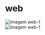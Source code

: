 # web

<!DOCTYPE html>
<html>
<body>

<section> 
  <div>
    <img src="https://github.com/michael0203/web/blob/main/web-1.png" alt="Imagem web-1" />
  </div>

  <div>
    <img src="https://github.com/michael0203/web/blob/main/web-2.png" alt="Imagem web-1" />
  </div>
</section>

</body>
</html>
